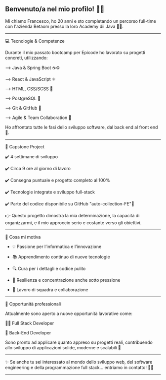 ## Benvenuto/a nel mio profilo! 👋🏻

Mi chiamo Francesco, ho 20 anni e sto completando un percorso full-time con l'azienda Betaom presso la loro Academy dii Java 👨‍💻.

---

💻 Tecnologie & Competenze

Durante il mio passato bootcamp per Epicode ho lavorato su progetti concreti, utilizzando:

--> Java & Spring Boot ☕⚙️

--> React & JavaScript ⚛️

--> HTML, CSS/SCSS 🧩

--> PostgreSQL 🐘

--> Git & GitHub 📂

--> Agile & Team Collaboration 🤝

Ho affrontato tutte le fasi dello sviluppo software, dal back end al front end 🔁.

---

🚀 Capstone Project

✔️ 4 settimane di sviluppo

✔️ Circa 9 ore al giorno di lavoro

✔️ Consegna puntuale e progetto completo al 100%

✔️ Tecnologie integrate e sviluppo full-stack

✔️ Parte del codice disponibile su GitHub "auto-collection-FE"🔗

👉 Questo progetto dimostra la mia determinazione, la capacità di organizzarmi, e il mio approccio serio e costante verso gli obiettivi.

---

🎯 Cosa mi motiva

- 💡 Passione per l’informatica e l’innovazione

- 📚 Apprendimento continuo di nuove tecnologie

- 🔍 Cura per i dettagli e codice pulito

- 🧠 Resilienza e concentrazione anche sotto pressione

- 🤝 Lavoro di squadra e collaborazione

---

🚪 Opportunità professionali

Attualmente sono aperto a nuove opportunità lavorative come:

👨‍💻 Full Stack Developer

🔧 Back-End Developer

Sono pronto ad applicare quanto appreso su progetti reali, contribuendo allo sviluppo di applicazioni solide, moderne e scalabili 🚀

---

✨ Se anche tu sei interessato al mondo dello sviluppo web, del software engineering e della programmazione full stack... entriamo in contatto! 💬💼

---


